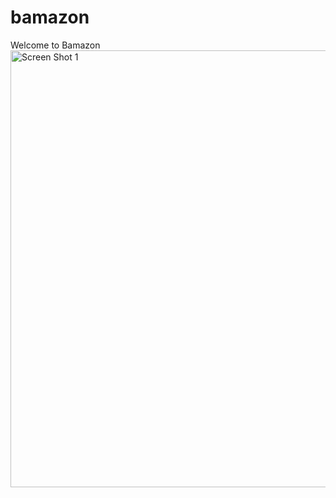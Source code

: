# bamazon
Welcome to Bamazon 
<img width="699" alt="Screen Shot 1" src="https://user-images.githubusercontent.com/44173984/55775207-86b15780-5a55-11e9-8827-c5aecfca188a.png">
